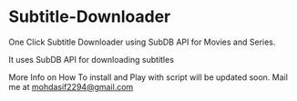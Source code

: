 # Subtitle-Downloader
One Click Subtitle Downloader using SubDB API for Movies and Series.

It uses SubDB API for downloading subtitles

More Info on How To install and Play with script will be updated soon.
Mail me at mohdasif2294@gmail.com
